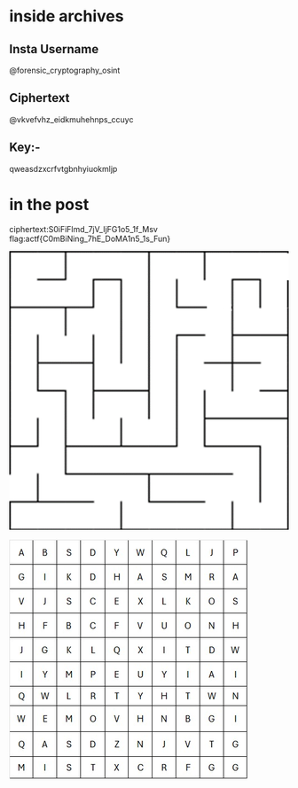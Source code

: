 # inside archives
## Insta Username
@forensic_cryptography_osint
## Ciphertext
@vkvefvhz_eidkmuhehnps_ccuyc
## Key:-
qweasdzxcrfvtgbnhyiuokmljp

# in the post
ciphertext:S0iFiFlmd_7jV_IjFG1o5_1f_Msv
flag:actf{C0mBiNing_7hE_DoMA1n5_1s_Fun}


![Maze](MAZE_image.png)

![Grid](<WhatsApp Image 2024-01-26 at 09.41.17_e3c9222a.jpg>)
